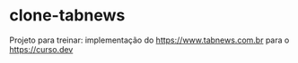 # clone-tabnews
Projeto para treinar: implementação do https://www.tabnews.com.br para o https://curso.dev
